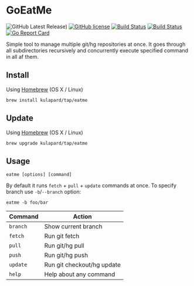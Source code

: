 # GoEatMe

![GitHub Latest Release)](https://img.shields.io/github/v/release/kulapard/go-eatme?logo=github)
[![GitHub license](https://img.shields.io/badge/license-MIT-blue.svg)](https://github.com/kulapard/go-eatme/blob/master/LICENSE)
[![Build Status](https://github.com/kulapard/go-eatme/actions/workflows/release.yml/badge.svg)](https://github.com/kulapard/go-eatme/actions/workflows/release.yml)
[![Build Status](https://github.com/kulapard/go-eatme/actions/workflows/master.yml/badge.svg)](https://github.com/kulapard/go-eatme/actions/workflows/release.yml)
[![Go Report Card](https://goreportcard.com/badge/github.com/kulapard/go-eatme)](https://goreportcard.com/report/github.com/kulapard/go-eatme)

Simple tool to manage multiple git/hg repositories at once. It goes through all subdirectories recursively and concurrently execute specified command in all af them.

## Install ##
Using [Homebrew](http://brew.sh/) (OS X / Linux)
```shell
brew install kulapard/tap/eatme
```

## Update ##
Using [Homebrew](http://brew.sh/) (OS X / Linux)
```shell
brew upgrade kulapard/tap/eatme
```

## Usage ##
```shell
eatme [options] [command]
```
By default it runs `fetch` + `pull` + `update` commands at once.
To specify branch use `-b`/`--branch` option:
```shell
eatme -b foo/bar
```

| Command  |           Action           |
|----------|----------------------------|
| `branch` | Show current branch        |
| `fetch`  | Run git fetch              |
| `pull`   | Run git/hg pull            |
| `push`   | Run git/hg push            |
| `update` | Run git checkout/hg update |
| `help`   | Help about any command     |
